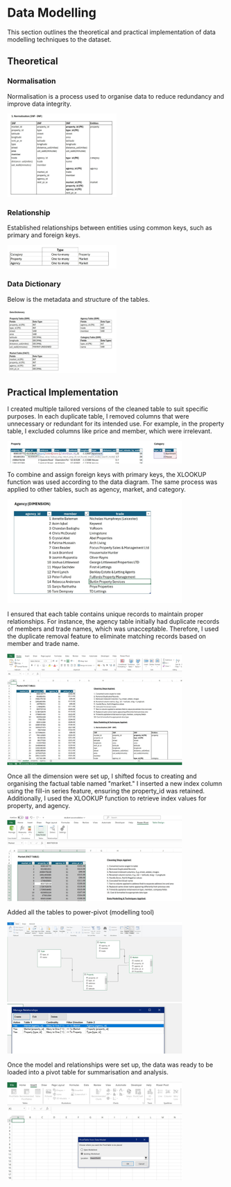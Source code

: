 # Data Modelling
This section outlines the theoretical and practical implementation of data modelling techniques to the dataset.
## Theoretical
### Normalisation
Normalisation is a process used to organise data to reduce redundancy and improve data integrity.

<img src="../media/transform-model/14.jpg" width=50%>

### Relationship
Established relationships between entities using common keys, such as primary and foreign keys.

<img src="../media/transform-model/15.jpg" width=50%>

### Data Dictionary
Below is the metadata and structure of the tables.

<img src="../media/transform-model/16.jpg" width=50%>

## Practical Implementation
I created multiple tailored versions of the cleaned table to suit specific purposes. In each duplicate table, I removed columns that were unnecessary or redundant for its intended use. For example, in the property table, I excluded columns like price and member, which were irrelevant.

<img src="../media/transform-model/17.jpg" width=80%>

To combine and assign foreign keys with primary keys, the XLOOKUP function was used according to the data diagram. The same process was applied to other tables, such as agency, market, and category.

<img src="../media/transform-model/19.jpg" width=80%>

I ensured that each table contains unique records to maintain proper relationships. For instance, the agency table initially had duplicate records of members and trade names, which was unacceptable. Therefore, I used the duplicate removal feature to eliminate matching records based on member and trade name.

<img src="../media/transform-model/18.jpg" width=80%>

Once all the dimension were set up, I shifted focus to creating and organising the factual table named "market." I inserted a new index column using the fill-in series feature, ensuring the property_id was retained. Additionally, I used the XLOOKUP function to retrieve index values for property, and agency.

<img src="../media/transform-model/20.jpg" width=80%>

Added all the tables to power-pivot (modelling tool)

<img src="../media/transform-model/22.jpg" width=80%>
<img src="../media/transform-model/21.jpg" width=80%>

Once the model and relationships were set up, the data was ready to be loaded into a pivot table for summarisation and analysis.

<img src="../media/transform-model/23.jpg" width=80%>